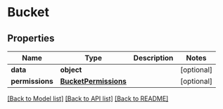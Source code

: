 # Bucket

## Properties
Name | Type | Description | Notes
------------ | ------------- | ------------- | -------------
**data** | **object** |  | [optional] 
**permissions** | [**BucketPermissions**](BucketPermissions.md) |  | [optional] 

[[Back to Model list]](../README.md#documentation-for-models) [[Back to API list]](../README.md#documentation-for-api-endpoints) [[Back to README]](../README.md)


